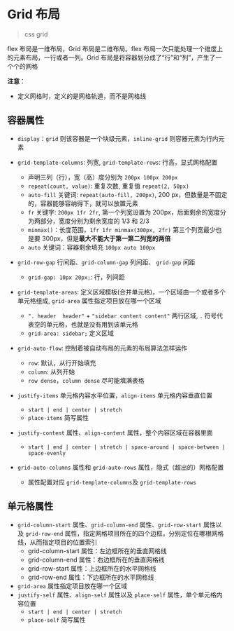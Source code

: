 # Grid 布局

> css grid

flex 布局是一维布局，Grid 布局是二维布局。flex 布局一次只能处理一个维度上的元素布局，一行或者一列。Grid 布局是将容器划分成了“行”和“列”，产生了一个个的网格

**注意**：

- 定义网格时，定义的是网格轨道，而不是网格线

## 容器属性

- `display`：`grid` 则该容器是一个块级元素，`inline-grid` 则容器元素为行内元素

- `grid-template-columns`: 列宽, `grid-template-rows`: 行高，显式网格配置
  - 声明三列（行），宽（高）度分别为 `200px 100px 200px`
  - `repeat(count, value)`: 重复次数, 重复值 `repeat(2, 50px)`
  - `auto-fill` 关键词: `repeat(auto-fill, 200px)`,  200 px，但数量是不固定的，容器能够容纳得下，就可以放置元素
  - `fr` 关键字: `200px 1fr 2fr`, 第一个列宽设置为 200px，后面剩余的宽度分为两部分，宽度分别为剩余宽度的 1/3 和 2/3
  - `minmax()`：长度范围，`1fr 1fr minmax(300px, 2fr)` 第三个列宽最少也是要 300px，但是**最大不能大于第一第二列宽的两倍**
  - `auto` 关键词：容器剩余填充 `100px auto 100px`

- `grid-row-gap` 行间距、`grid-column-gap` 列间距、 `grid-gap` 间距
  - `grid-gap: 10px 20px;`: 行，列间距

- `grid-template-areas`: 定义区域模板(合并单元格)，一个区域由一个或者多个单元格组成, `grid-area` 属性指定项目放在哪一个区域
  - `". header  header"` + `"sidebar content content"` 两行区域, `.` 符号代表空的单元格，也就是没有用到该单元格
  - `grid-area: sidebar;` 定义区域

- `grid-auto-flow`: 控制着被自动布局的元素的布局算法怎样运作
  - `row`: 默认，从行开始填充
  - `column`: 从列开始
  - `row dense`，`column dense` 尽可能填满表格

- `justify-items` 单元格内容水平位置，`align-items` 单元格内容垂直位置
  - `start | end | center | stretch`
  - `place-items` 简写属性

- `justify-content` 属性、`align-content` 属性，整个内容区域在容器里面
  - `start | end | center | stretch | space-around | space-between | space-evenly`

- `grid-auto-columns` 属性和 `grid-auto-rows` 属性，隐式（超出的）网格配置
  - 属性配置对应 `grid-template-columns`及 `grid-template-rows`

## 单元格属性

- `grid-column-start` 属性、`grid-column-end` 属性、`grid-row-start` 属性以及 `grid-row-end` 属性，指定网格项目所在的四个边框，分别定位在哪根网格线，从而指定项目的位置索引
  - grid-column-start 属性：左边框所在的垂直网格线
  - grid-column-end 属性：右边框所在的垂直网格线
  - grid-row-start 属性：上边框所在的水平网格线
  - grid-row-end 属性：下边框所在的水平网格线
- `grid-area` 属性指定项目放在哪一个区域
- `justify-self` 属性、`align-self` 属性以及 `place-self` 属性，单个单元格内容位置
  - `start | end | center | stretch`
  - `place-self` 简写属性
